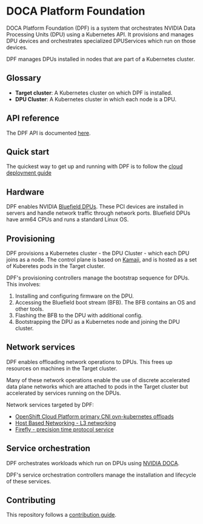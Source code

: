# DOCA Platform Foundation

DOCA Platform Foundation (DPF) is a system that orchestrates NVIDIA Data Processing Units (DPU) using a Kubernetes API. It provisions and manages DPU devices and orchestrates specialized DPUServices which run on those devices.

DPF manages DPUs installed in nodes that are part of a Kubernetes cluster.

## Glossary
- **Target cluster**: A Kubernetes cluster on which DPF is installed.
- **DPU Cluster**: A Kubernetes cluster in which each node is a DPU.

## API reference

The DPF API is documented [here](docs/api.md).

## Quick start
The quickest way to get up and running with DPF is to follow the [cloud deployment guide](./docs/dev/cloud-dev-setup.md)

## Hardware
DPF enables NVIDIA [Bluefield DPUs](https://www.nvidia.com/en-gb/networking/products/data-processing-unit/). These PCI devices are installed in servers and handle network traffic through network ports. Bluefield DPUs have arm64 CPUs and runs a standard Linux OS.

## Provisioning
DPF provisions a Kubernetes cluster - the DPU Cluster - which each DPU joins as a node. The control plane is based on [Kamaji](https://github.com/clastix/kamaji), and is hosted as a set of Kuberetes pods in the Target cluster.

DPF's provisioning controllers manage the bootstrap sequence for DPUs. This involves:
1) Installing and configuring firmware on the DPU.
2) Accessing the Bluefield boot stream (BFB). The BFB contains an OS and other tools.
3) Flashing the BFB to the DPU with additional config.
4) Bootstrapping the DPU as a Kubernetes node and joining the DPU cluster.

## Network services
DPF enables offloading network operations to DPUs. This frees up resources on machines in the Target cluster.

Many of these network operations enable the use of discrete accelerated data plane networks which are attached to pods in the Target cluster but accelerated by services running on the DPUs.

Network services targeted by DPF:
- [OpenShift Cloud Platform primary CNI ovn-kubernetes offloads](https://docs.openshift.com/container-platform/4.10/networking/hardware_networks/configuring-hardware-offloading.html)
- [Host Based Networking -  L3 networking](https://docs.nvidia.com/doca/sdk/nvidia+doca+hbn+service+guide/index.html#:~:text=Host%2Dbased%20Networking%20(HBN),BlueField%20as%20a%20BGP%20router)
- [Firefly - precision time protocol service](https://docs.nvidia.com/doca/sdk/nvidia+doca+firefly+service+guide/index.html)

## Service orchestration
DPF orchestrates workloads which run on DPUs using [NVIDIA DOCA](https://developer.nvidia.com/networking/doca).

DPF's service orchestration controllers manage the installation and lifecycle of these services.


## Contributing

This repository follows a [contribution guide](CONTRIBUTING.md).